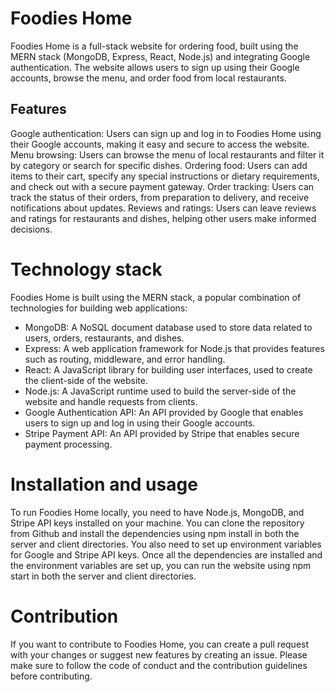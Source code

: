 # Foodies Home
Foodies Home is a full-stack website for ordering food, built using the MERN stack (MongoDB, Express, React, Node.js) and integrating Google authentication. The website allows users to sign up using their Google accounts, browse the menu, and order food from local restaurants.

## Features
Google authentication: Users can sign up and log in to Foodies Home using their Google accounts, making it easy and secure to access the website.
Menu browsing: Users can browse the menu of local restaurants and filter it by category or search for specific dishes.
Ordering food: Users can add items to their cart, specify any special instructions or dietary requirements, and check out with a secure payment gateway.
Order tracking: Users can track the status of their orders, from preparation to delivery, and receive notifications about updates.
Reviews and ratings: Users can leave reviews and ratings for restaurants and dishes, helping other users make informed decisions.

# Technology stack
Foodies Home is built using the MERN stack, a popular combination of technologies for building web applications:

- MongoDB: A NoSQL document database used to store data related to users, orders, restaurants, and dishes.
- Express: A web application framework for Node.js that provides features such as routing, middleware, and error handling.
- React: A JavaScript library for building user interfaces, used to create the client-side of the website.
- Node.js: A JavaScript runtime used to build the server-side of the website and handle requests from clients.
- Google Authentication API: An API provided by Google that enables users to sign up and log in using their Google accounts.
- Stripe Payment API: An API provided by Stripe that enables secure payment processing.

# Installation and usage
To run Foodies Home locally, you need to have Node.js, MongoDB, and Stripe API keys installed on your machine. You can clone the repository from Github and install the dependencies using npm install in both the server and client directories. You also need to set up environment variables for Google and Stripe API keys. Once all the dependencies are installed and the environment variables are set up, you can run the website using npm start in both the server and client directories.

# Contribution
If you want to contribute to Foodies Home, you can create a pull request with your changes or suggest new features by creating an issue. Please make sure to follow the code of conduct and the contribution guidelines before contributing.
